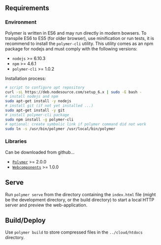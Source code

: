 ## Requirements

### Environment

Polymer is written in ES6 and may run directly in modern bowsers. To transpile ES6 to ES5 (for older browser), use minification or run tests, it is recommend to install the `polymer-cli` utility. This utility comes as an npm package for nodejs and must comply with the following versions:

- `nodejs` >= 6.10.3
- `npm` >= 4.6.1
- `polymer-cli` >= 1.0.2

Installation process:
```bash
# script to configure apt repository
curl -sL https://deb.nodesource.com/setup_6.x | sudo -E bash -
# install nodejs and npm
sudo apt-get install -y nodejs
# install git (if not yet installed ...)
sudo apt-get install -y git
# install polymer-cli package
sudo npm install -g polymer-cli
# optional: create symbolic link if polymer command did not work
sudo ln -s /usr/bin/polymer /usr/local/bin/polymer
```

### Libraries

Can be downloaded from github...

- [`Polymer`](https://github.com/Polymer/polymer/releases) >= 2.0.0
- [`Webcomponents`](https://github.com/webcomponents/webcomponentsjs/releases) >= 1.0.0

## Serve

Run `polymer serve` from the directory containing the `index.html` file (might be the development directory, or the build directory) to start a local HTTP server and preview the web-application.

## Build/Deploy

Use `polymer build` to store compressed files in the `../cloud/htdocs` directory.